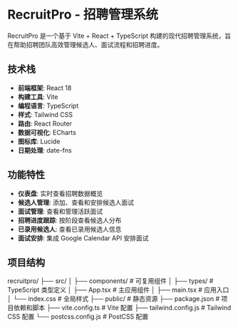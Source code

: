 # RecruitPro - 招聘管理系统

RecruitPro 是一个基于 Vite + React + TypeScript 构建的现代招聘管理系统，旨在帮助招聘团队高效管理候选人、面试流程和招聘进度。

## 技术栈

- **前端框架**: React 18
- **构建工具**: Vite
- **编程语言**: TypeScript
- **样式**: Tailwind CSS
- **路由**: React Router
- **数据可视化**: ECharts
- **图标库**: Lucide
- **日期处理**: date-fns

## 功能特性

- **仪表盘**: 实时查看招聘数据概览
- **候选人管理**: 添加、查看和安排候选人面试
- **面试管理**: 查看和管理活跃面试
- **招聘进度跟踪**: 按阶段查看候选人分布
- **已录用候选人**: 查看已录用候选人信息
- **面试安排**: 集成 Google Calendar API 安排面试

## 项目结构

recruitpro/
├── src/
│ ├── components/ # 可复用组件
│ ├── types/ # TypeScript 类型定义
│ ├── App.tsx # 主应用组件
│ ├── main.tsx # 应用入口
│ └── index.css # 全局样式
├── public/ # 静态资源
├── package.json # 项目依赖和脚本
├── vite.config.ts # Vite 配置
├── tailwind.config.js # Tailwind CSS 配置
└── postcss.config.js # PostCSS 配置
